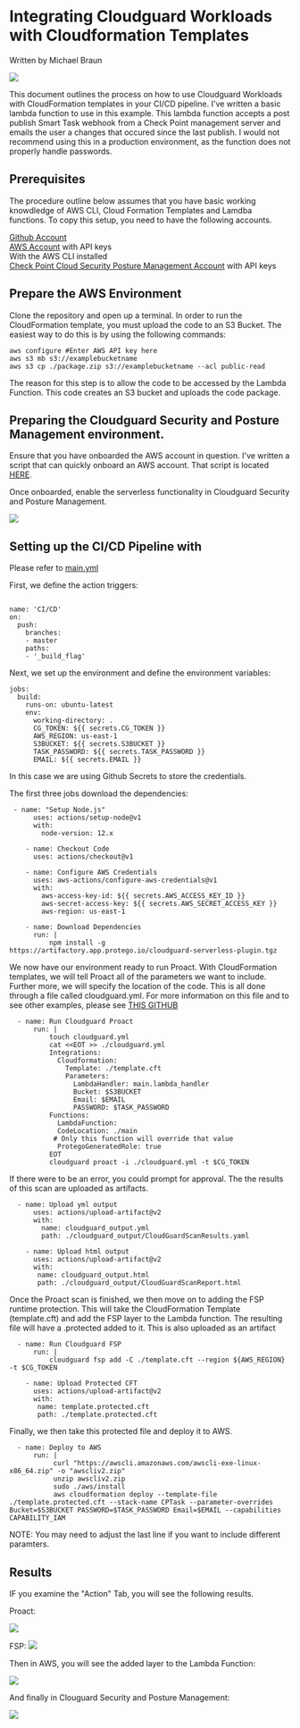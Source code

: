 # Integrating Cloudguard Workloads with Cloudformation Templates

Written by Michael Braun

<p align="left">
    <img src="https://img.shields.io/badge/Version-1.0.0-green" />
</p>    

This document outlines the process on how to use Cloudguard Workloads with CloudFormation templates in your CI/CD pipeline. I've written a basic lambda function to use in this example. This lambda function accepts a post publish Smart Task webhook from a Check Point management server and emails the user a changes that occured since the last publish. I would not recommend using this in a production environment, as the function does not properly handle passwords.

## Prerequisites

The procedure outline below assumes that you have basic working knowdledge of AWS CLI, Cloud Formation Templates and Lamdba functions. To copy this setup, you need to have the following accounts.

[Github Account](https://github.com) <br>
[AWS Account](https://aws.amazon.com) with API keys <br>
     With the AWS CLI installed <br>
[Check Point Cloud Security Posture Management Account](https://dome9.com/) with API keys<bt>
    
## Prepare the AWS Environment

Clone the repository and open up a terminal. In order to run the CloudFormation template, you must upload the code to an S3 Bucket.  The easiest way to do this is by using the following commands:

```
aws configure #Enter AWS API key here
aws s3 mb s3://examplebucketname
aws s3 cp ./package.zip s3://examplebucketname --acl public-read
```

The reason for this step is to allow the code to be accessed by the Lambda Function. This code creates an S3 bucket and uploads the code package.

## Preparing the Cloudguard Security and Posture Management environment.

Ensure that you have onboarded the AWS account in question. I've written a script that can quickly onboard an AWS account. That script is located [HERE](https://github.com/metalstormbass/dome9_awsonboardingv2). <br>

Once onboarded, enable the serverless functionality in Cloudguard Security and Posture Management.

![](images/d91.png)


## Setting up the CI/CD Pipeline with 

Please refer to  [main.yml](../.github/actions/main.yml)

First, we define the action triggers:

```
  
name: 'CI/CD'
on:
  push:
    branches:
    - master
    paths:
    - '_build_flag'
```

Next, we set up the environment and define the environment variables:
```
jobs:
  build: 
    runs-on: ubuntu-latest
    env:
      working-directory: .
      CG_TOKEN: ${{ secrets.CG_TOKEN }}
      AWS_REGION: us-east-1
      S3BUCKET: ${{ secrets.S3BUCKET }}
      TASK_PASSWORD: ${{ secrets.TASK_PASSWORD }}
      EMAIL: ${{ secrets.EMAIL }}
```
In this case we are using Github Secrets to store the credentials. <br>

The first three jobs download the dependencies:

```
 - name: "Setup Node.js"
      uses: actions/setup-node@v1
      with:
        node-version: 12.x

    - name: Checkout Code
      uses: actions/checkout@v1 
         
    - name: Configure AWS Credentials
      uses: aws-actions/configure-aws-credentials@v1
      with:
        aws-access-key-id: ${{ secrets.AWS_ACCESS_KEY_ID }}
        aws-secret-access-key: ${{ secrets.AWS_SECRET_ACCESS_KEY }}
        aws-region: us-east-1
    
    - name: Download Dependencies
      run: |
          npm install -g https://artifactory.app.protego.io/cloudguard-serverless-plugin.tgz
```

We now have our environment ready to run Proact. With CloudFormation templates, we will tell Proact all of the parameters we want to include. Further more, we will specify the location of the code. This is all done through a file called cloudguard.yml. For more information on this file and to see other examples, please see [THIS GITHUB](https://github.com/dome9/protego-examples/tree/master/proact) <br>

```
  - name: Run Cloudguard Proact
      run: |
          touch cloudguard.yml
          cat <<EOT >> ./cloudguard.yml
          Integrations:
            Cloudformation:
              Template: ./template.cft
              Parameters:
                LambdaHandler: main.lambda_handler
                Bucket: $S3BUCKET
                Email: $EMAIL
                PASSWORD: $TASK_PASSWORD
          Functions:
            LambdaFunction:
            CodeLocation: ./main
           # Only this function will override that value
            ProtegoGeneratedRole: true
          EOT
          cloudguard proact -i ./cloudguard.yml -t $CG_TOKEN 
```

If there were to be an error, you could prompt for approval. The the results of this scan are uploaded as artifacts.

```
  - name: Upload yml output
      uses: actions/upload-artifact@v2
      with:
        name: cloudguard_output.yml
        path: ./cloudguard_output/CloudGuardScanResults.yaml
   
    - name: Upload html output
      uses: actions/upload-artifact@v2
      with:
       name: cloudguard_output.html
       path: ./cloudguard_output/CloudGuardScanReport.html   
```

Once the Proact scan is finished, we then move on to adding the FSP runtime protection. This will take the CloudFormation Template (template.cft) and add the FSP layer to the Lambda function. The resulting file will have a .protected added to it. This is also uploaded as an artifact

```
  - name: Run Cloudguard FSP
      run: |
          cloudguard fsp add -C ./template.cft --region ${AWS_REGION} -t $CG_TOKEN
            
    - name: Upload Protected CFT
      uses: actions/upload-artifact@v2
      with:
       name: template.protected.cft
       path: ./template.protected.cft
```

Finally, we then take this protected file and deploy it to AWS.

```
  - name: Deploy to AWS
      run: |
           curl "https://awscli.amazonaws.com/awscli-exe-linux-x86_64.zip" -o "awscliv2.zip"
           unzip awscliv2.zip
           sudo ./aws/install 
           aws cloudformation deploy --template-file ./template.protected.cft --stack-name CPTask --parameter-overrides Bucket=$S3BUCKET PASSWORD=$TASK_PASSWORD Email=$EMAIL --capabilities CAPABILITY_IAM
```

NOTE: You may need to adjust the last line if you want to include different paramters. <br>

## Results

IF you examine the "Action" Tab, you will see the following results. 

Proact:

![](images/proact.png)

FSP:
![](images/fsp.png)


Then in AWS, you will see the added layer to the Lambda Function:

![](images/lambda.png)


And finally in Clouguard Security and Posture Management:

![](images/cspm.png)
